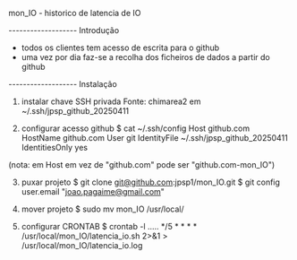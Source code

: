 mon_IO - historico de latencia de IO

------------------- Introdução
- todos os clientes tem acesso de escrita para o github
- uma vez por dia faz-se a recolha dos ficheiros de dados a partir do github

------------------- Instalação

1. instalar chave SSH privada
Fonte: chimarea2 em ~/.ssh/jpsp_github_20250411

2. configurar acesso github
$ cat ~/.ssh/config 
Host github.com
  HostName github.com
  User git
  IdentityFile ~/.ssh/jpsp_github_20250411
  IdentitiesOnly yes

(nota: em Host em vez de "github.com" pode ser "github.com-mon_IO")

3. puxar projeto
$ git clone git@github.com:jpsp1/mon_IO.git
$ git config user.email "joao.pagaime@gmail.com"

4. mover projeto 
$ sudo  mv  mon_IO /usr/local/

5. configurar CRONTAB
$ crontab -l
.....
*/5 * * * * /usr/local/mon_IO/latencia_io.sh 2>&1 > /usr/local/mon_IO/latencia_io.log
